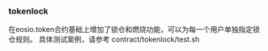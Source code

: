 
### tokenlock


在eosio.token合约基础上增加了锁仓和燃烧功能，可以为每一个用户单独指定锁仓规则。
具体测试案例，请参考 contract/tokenlock/test.sh